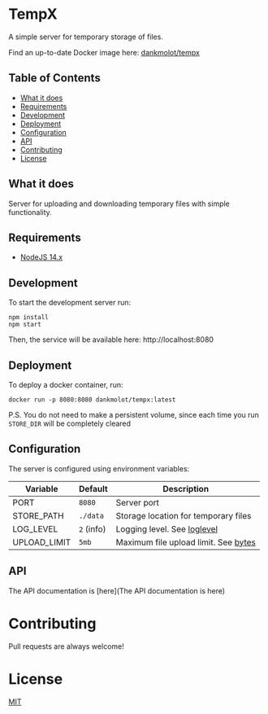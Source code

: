 # TempX
A simple server for temporary storage of files.

Find an up-to-date Docker image here: [dankmolot/tempx](https://hub.docker.com/r/dankmolot/tempx)

## Table of Contents
* [What it does](#what-it-does)
* [Requirements](#requirements)
* [Development](#development)
* [Deployment](#deployment)
* [Configuration](#configuration)
* [API](#api)
* [Contributing](#contributing)
* [License](#license)

## What it does
Server for uploading and downloading temporary files with simple functionality.

## Requirements
* [NodeJS 14.x](https://nodejs.org)

## Development
To start the development server run:
```shell
npm install
npm start
```

Then, the service will be available here: http://localhost:8080

## Deployment
To deploy a docker container, run:
```
docker run -p 8080:8080 dankmolot/tempx:latest
```
P.S. You do not need to make a persistent volume, since each time you run `STORE_DIR` will be completely cleared

## Configuration
The server is configured using environment variables:

Variable | Default | Description
--- | --- | ---
PORT | `8080` | Server port
STORE_PATH | `./data` | Storage location for temporary files
LOG_LEVEL | `2` (info) | Logging level. See [loglevel](https://www.npmjs.com/package/loglevel#documentation)
UPLOAD_LIMIT | `5mb` | Maximum file upload limit. See [bytes](https://www.npmjs.com/package/bytes)

## API
The API documentation is [here](The API documentation is here)

# Contributing
Pull requests are always welcome!

# License
[MIT](LICENSE)
